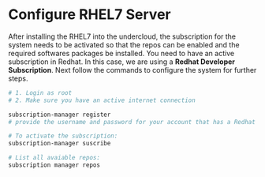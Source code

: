 # Configure RHEL7 Server

After installing the RHEL7 into the undercloud, the subscription for the system needs to be activated so that the repos can be enabled and the required softwares packages be installed. You need to have an active subscription in Redhat. In this case, we are using a **Redhat Developer Subscription**. Next follow the commands to configure the system for further steps.
```bash
# 1. Login as root
# 2. Make sure you have an active internet connection

subscription-manager register
# provide the username and password for your account that has a Redhat subscription

# To activate the subscription:
subscription-manager suscribe

# List all avaiable repos:
subscription manager repos
```
